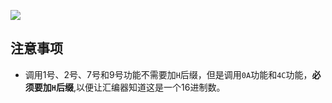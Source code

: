 ![](http://p40kjburh.bkt.clouddn.com/18-5-31/72408892.jpg)
## 注意事项
- 调用1号、2号、7号和9号功能不需要加`H`后缀，但是调用`0A`功能和`4C`功能，**必须要加`H`后缀**,以便让汇编器知道这是一个16进制数。